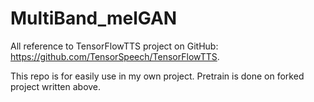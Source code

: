 # MultiBand_melGAN
All reference to TensorFlowTTS project on GitHub: https://github.com/TensorSpeech/TensorFlowTTS.

This repo is for easily use in my own project.
Pretrain is done on forked project written above.
